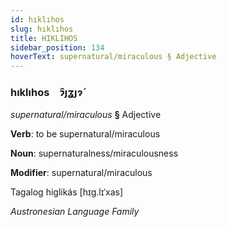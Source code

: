 ```yaml
---
id: hıklıhos
slug: hıklıhos
title: HIKLIHOS
sidebar_position: 134
hoverText: supernatural/miraculous § Adjective
---
```


### hıklıhos&emsp;<span kind="abugida">ɂ̑ȷʓȷɂ́</span>

*supernatural/miraculous* **§** Adjective

**Verb**: to be supernatural/miraculous

**Noun**: supernaturalness/miraculousness

**Modifier**: supernatural/miraculous

Tagalog higlikás [hɪɡ.lɪˈxas]

*Austronesian Language Family*